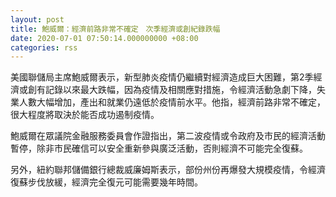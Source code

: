 ```yaml
---
layout: post
title: 鮑威爾：經濟前路非常不確定　次季經濟或創紀錄跌幅
date: 2020-07-01 07:50:14.000000000 +08:00
categories: rss
---
```


美國聯儲局主席鮑威爾表示，新型肺炎疫情仍繼續對經濟造成巨大困難，第2季經濟或創有記錄以來最大跌幅，因為疫情及相關應對措施，令經濟活動急劇下降，失業人數大幅增加，產出和就業仍遠低於疫情前水平。他指，經濟前路非常不確定，很大程度將取決於能否成功遏制疫情。

鮑威爾在眾議院金融服務委員會作證指出，第二波疫情或令政府及市民的經濟活動暫停，除非市民確信可以安全重新參與廣泛活動，否則經濟不可能完全復蘇。

另外，紐約聯邦儲備銀行總裁威廉姆斯表示，部份州份再爆發大規模疫情，令經濟復蘇步伐放緩，經濟完全復元可能需要幾年時間。
